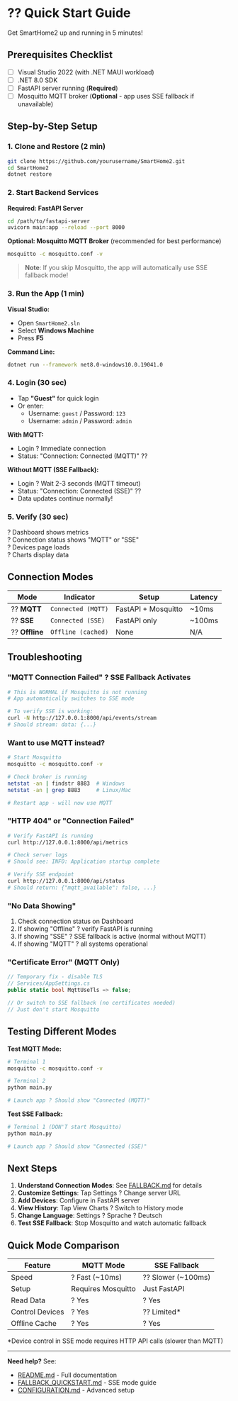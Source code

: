 # ?? Quick Start Guide

Get SmartHome2 up and running in 5 minutes!

## Prerequisites Checklist

- [ ] Visual Studio 2022 (with .NET MAUI workload)
- [ ] .NET 8.0 SDK
- [ ] FastAPI server running (**Required**)
- [ ] Mosquitto MQTT broker (**Optional** - app uses SSE fallback if unavailable)

## Step-by-Step Setup

### 1. Clone and Restore (2 min)

```bash
git clone https://github.com/yourusername/SmartHome2.git
cd SmartHome2
dotnet restore
```

### 2. Start Backend Services

**Required: FastAPI Server**
```bash
cd /path/to/fastapi-server
uvicorn main:app --reload --port 8000
```

**Optional: Mosquitto MQTT Broker** (recommended for best performance)
```bash
mosquitto -c mosquitto.conf -v
```

> **Note**: If you skip Mosquitto, the app will automatically use SSE fallback mode!

### 3. Run the App (1 min)

**Visual Studio:**
- Open `SmartHome2.sln`
- Select **Windows Machine**
- Press **F5**

**Command Line:**
```bash
dotnet run --framework net8.0-windows10.0.19041.0
```

### 4. Login (30 sec)

- Tap **"Guest"** for quick login
- Or enter:
  - Username: `guest` / Password: `123`
  - Username: `admin` / Password: `admin`

**With MQTT:**
- Login ? Immediate connection
- Status: "Connection: Connected (MQTT)" ??

**Without MQTT (SSE Fallback):**
- Login ? Wait 2-3 seconds (MQTT timeout)
- Status: "Connection: Connected (SSE)" ??
- Data updates continue normally!

### 5. Verify (30 sec)

? Dashboard shows metrics  
? Connection status shows "MQTT" or "SSE"  
? Devices page loads  
? Charts display data  

## Connection Modes

| Mode | Indicator | Setup | Latency |
|------|-----------|-------|---------|
| ?? **MQTT** | `Connected (MQTT)` | FastAPI + Mosquitto | ~10ms |
| ?? **SSE** | `Connected (SSE)` | FastAPI only | ~100ms |
| ?? **Offline** | `Offline (cached)` | None | N/A |

## Troubleshooting

### "MQTT Connection Failed" ? SSE Fallback Activates
```bash
# This is NORMAL if Mosquitto is not running
# App automatically switches to SSE mode

# To verify SSE is working:
curl -N http://127.0.0.1:8000/api/events/stream
# Should stream: data: {...}
```

### Want to use MQTT instead?
```bash
# Start Mosquitto
mosquitto -c mosquitto.conf -v

# Check broker is running
netstat -an | findstr 8883  # Windows
netstat -an | grep 8883     # Linux/Mac

# Restart app - will now use MQTT
```

### "HTTP 404" or "Connection Failed"
```bash
# Verify FastAPI is running
curl http://127.0.0.1:8000/api/metrics

# Check server logs
# Should see: INFO: Application startup complete

# Verify SSE endpoint
curl http://127.0.0.1:8000/api/status
# Should return: {"mqtt_available": false, ...}
```

### "No Data Showing"
1. Check connection status on Dashboard
2. If showing "Offline" ? verify FastAPI is running
3. If showing "SSE" ? SSE fallback is active (normal without MQTT)
4. If showing "MQTT" ? all systems operational

### "Certificate Error" (MQTT Only)
```csharp
// Temporary fix - disable TLS
// Services/AppSettings.cs
public static bool MqttUseTls => false;

// Or switch to SSE fallback (no certificates needed)
// Just don't start Mosquitto
```

## Testing Different Modes

**Test MQTT Mode:**
```bash
# Terminal 1
mosquitto -c mosquitto.conf -v

# Terminal 2
python main.py

# Launch app ? Should show "Connected (MQTT)"
```

**Test SSE Fallback:**
```bash
# Terminal 1 (DON'T start Mosquitto)
python main.py

# Launch app ? Should show "Connected (SSE)"

```

## Next Steps

1. **Understand Connection Modes**: See [FALLBACK.md](FALLBACK.md) for details
2. **Customize Settings**: Tap Settings ? Change server URL
3. **Add Devices**: Configure in FastAPI server
4. **View History**: Tap View Charts ? Switch to History mode
5. **Change Language**: Settings ? Sprache ? Deutsch
6. **Test SSE Fallback**: Stop Mosquitto and watch automatic fallback

## Quick Mode Comparison

| Feature | MQTT Mode | SSE Fallback |
|---------|-----------|--------------|
| Speed | ? Fast (~10ms) | ?? Slower (~100ms) |
| Setup | Requires Mosquitto | Just FastAPI |
| Read Data | ? Yes | ? Yes |
| Control Devices | ? Yes | ?? Limited* |
| Offline Cache | ? Yes | ? Yes |

*Device control in SSE mode requires HTTP API calls (slower than MQTT)

---

**Need help?** See:
- [README.md](../README.md) - Full documentation
- [FALLBACK_QUICKSTART.md](FALLBACK_QUICKSTART.md) - SSE mode guide
- [CONFIGURATION.md](CONFIGURATION.md) - Advanced setup
